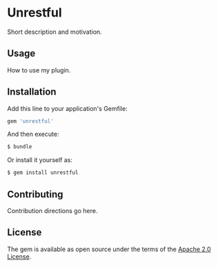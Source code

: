 # Unrestful
Short description and motivation.

## Usage
How to use my plugin.

## Installation
Add this line to your application's Gemfile:

```ruby
gem 'unrestful'
```

And then execute:
```bash
$ bundle
```

Or install it yourself as:
```bash
$ gem install unrestful
```

## Contributing
Contribution directions go here.

## License
The gem is available as open source under the terms of the [Apache 2.0 License](https://opensource.org/licenses/Apache-2.0).
